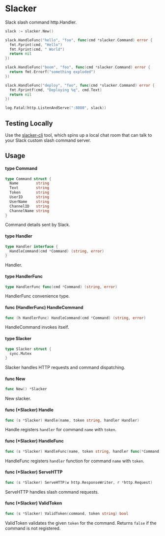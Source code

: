 
# Slacker

 Slack slash command http.Handler.

```go
slack := slacker.New()

slack.HandleFunc("hello", "foo", func(cmd *slacker.Command) error {
  fmt.Fprint(cmd, "Hello")
  fmt.Fprint(cmd, " World")
  return nil
})

slack.HandleFunc("boom", "foo", func(cmd *slacker.Command) error {
  return fmt.Errorf("something exploded")
})

slack.HandleFunc("deploy", "foo", func(cmd *slacker.Command) error {
  fmt.Fprintf(cmd, "Deploying %q", cmd.Text)
  return nil
})

log.Fatal(http.ListenAndServe(":8080", slack))
```


## Testing Locally
Use the [slacker-cli](https://github.com/segmentio/slacker-cli) tool, which
spins up a local chat room that can talk to your Slack custom slash command
server.


## Usage

#### type Command

```go
type Command struct {
  Name        string
  Text        string
  Token       string
  UserID      string
  UserName    string
  ChannelID   string
  ChannelName string
}
```

Command details sent by Slack.

#### type Handler

```go
type Handler interface {
  HandleCommand(cmd *Command) (string, error)
}
```

Handler.

#### type HandlerFunc

```go
type HandlerFunc func(cmd *Command) (string, error)
```

HandlerFunc convenience type.

#### func (HandlerFunc) HandleCommand

```go
func (h HandlerFunc) HandleCommand(cmd *Command) (string, error)
```
HandleCommand invokes itself.

#### type Slacker

```go
type Slacker struct {
  sync.Mutex
}
```

Slacker handles HTTP requests and command dispatching.

#### func  New

```go
func New() *Slacker
```
New slacker.

#### func (*Slacker) Handle

```go
func (s *Slacker) Handle(name, token string, handler Handler)
```
Handle registers `handler` for command `name` with `token`.

#### func (*Slacker) HandleFunc

```go
func (s *Slacker) HandleFunc(name, token string, handler func(*Command) (string, error))
```
HandleFunc registers `handler` function for command `name` with `token`.

#### func (*Slacker) ServeHTTP

```go
func (s *Slacker) ServeHTTP(w http.ResponseWriter, r *http.Request)
```
ServeHTTP handles slash command requests.

#### func (*Slacker) ValidToken

```go
func (s *Slacker) ValidToken(command, token string) bool
```
ValidToken validates the given `token` for the command. Returns `false` if the command is not registered.
